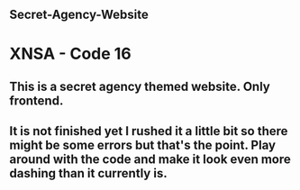 ## Secret-Agency-Website
<h1>XNSA - Code 16</h1>
<h2>This is a secret agency themed website. Only frontend.</h2>
<h2>It is not finished yet I rushed it a little bit so there might be some errors
    but that's the point. Play around with the code and make it look even more dashing
    than it currently is. </h2>
